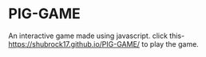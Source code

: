 # PIG-GAME
An interactive game made using javascript.
click this- https://shubrock17.github.io/PIG-GAME/ to play the game.
